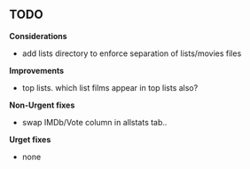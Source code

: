     
## TODO

**Considerations**
* add lists directory to enforce separation of lists/movies files

**Improvements**
* top lists. which list films appear in top lists also?

**Non-Urgent fixes**
* swap IMDb/Vote column in allstats tab..

**Urget fixes**
* none

